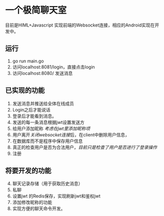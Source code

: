 # 一个极简聊天室

目前是HIML+Javascript 实现前端的Websocket连接，相应的Android实现在开发中。


## 运行
1. go run main.go
2. 访问localhost:8081/login，直接点击login
3. 访问localhost:8080/ 发送消息
## 已实现的功能
1. 发送消息并推送给全体在线成员
2. Login之后才能说话
3. 登录后才能看到消息。
1. 发送的每一条消息根据jwt设置发送方
2. 给用户添加昵称 *考虑在jwt里添加昵称项*
1. 用户离开*关闭websocket连接*后，在client中删除用户信息，
3. 在数据库而不是程序中保存用户信息
1. 真正的检查用户是否为合法用户，*目前只是检查了用户是否进行了登录操作*
1. 注册
## 将要开发的功能
4. 聊天记录存储（用于获取历史消息）
5. 私聊
3. 设置jwt 的Redis保存，实现刷新jwt和鉴权jwt
4. 添加修改昵称的功能
5. 实现方便的聊天命令开发。